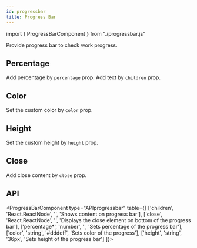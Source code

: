 ```yaml
---
id: progressbar
title: Progress Bar
---
```


import { ProgressBarComponent } from "./progressbar.js"

<p>Provide progress bar to check work progress.</p>

## Percentage

<p>Add percentage by <code>percentage</code> prop. Add text by <code>children</code> prop. </p>
<ProgressBarComponent ></ProgressBarComponent>

## Color

<p>Set the custom color by <code>color</code> prop. </p>
<ProgressBarComponent color="pink" ></ProgressBarComponent>

## Height

<p>Set the custom height by <code>height</code> prop. </p>
<ProgressBarComponent height="20px"></ProgressBarComponent>

## Close

<p>Add close content by <code>close</code> prop. </p>
<ProgressBarComponent height="20px" close></ProgressBarComponent>

## API

<ProgressBarComponent type="APIprogressbar" table={[
  ['children', 'React.ReactNode', '', 'Shows content on progress bar'],
  ['close', 'React.ReactNode', '', 'Displays the close element on bottom of the progress bar'],
  ['percentage*', 'number', '', 'Sets percentage of the progress bar'],
  ['color', 'string', '#dddeff', 'Sets color of the progress'],
  ['height', 'string', '36px', 'Sets height of the progress bar']
]}></ProgressBarComponent>